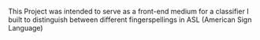 This Project was intended to serve as a front-end medium for a classifier I built to distinguish between different fingerspellings in ASL (American Sign Language)
